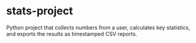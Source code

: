 # stats-project
Python project that collects numbers from a user, calculates key statistics, and exports the results as timestamped CSV reports.
